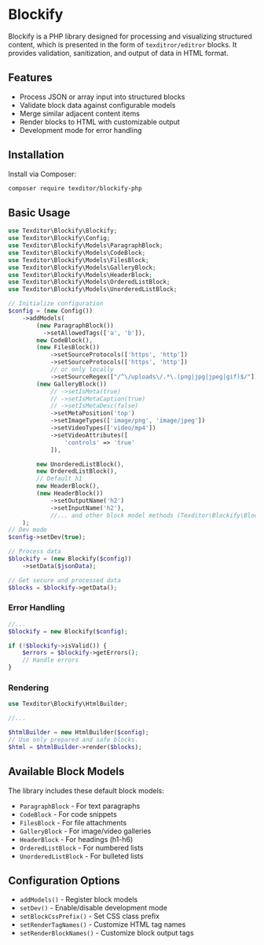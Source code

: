 # Blockify

Blockify is a PHP library designed for processing and visualizing structured content, which is presented in the form of `texditror/editror` blocks. It provides validation, sanitization, and output of data in HTML format.

## Features

- Process JSON or array input into structured blocks
- Validate block data against configurable models
- Merge similar adjacent content items
- Render blocks to HTML with customizable output
- Development mode for error handling

## Installation

Install via Composer:

```bash
composer require texditor/blockify-php
```

## Basic Usage

```php
use Texditor\Blockify\Blockify;
use Texditor\Blockify\Config;
use Texditor\Blockify\Models\ParagraphBlock;
use Texditor\Blockify\Models\CodeBlock;
use Texditor\Blockify\Models\FilesBlock;
use Texditor\Blockify\Models\GalleryBlock;
use Texditor\Blockify\Models\HeaderBlock;
use Texditor\Blockify\Models\OrderedListBlock;
use Texditor\Blockify\Models\UnorderedListBlock;

// Initialize configuration
$config = (new Config())
    ->addModels(
        (new ParagraphBlock())
          ->setAllowedTags(['a', 'b']),
        new CodeBlock(),
        (new FilesBlock())
            ->setSourceProtocols(['https', 'http'])
            ->setSourceProtocols(['https', 'http'])
            // or only locally
            ->setSourceRegex(["/^\/uploads\/.*\.(png|jpg|jpeg|gif)$/"]),
        (new GalleryBlock())
            // ->setIsMeta(true)
            // ->setIsMetaCaption(true)
            // ->setIsMetaDesc(false)
            ->setMetaPosition('top')
            ->setImageTypes(['image/png', 'image/jpeg'])
            ->setVideoTypes(['video/mp4'])
            ->setVideoAttributes([
                'controls' => 'true'
            ]),

        new UnorderedListBlock(),
        new OrderedListBlock(),
        // Default h1
        new HeaderBlock(),
        (new HeaderBlock())
            ->setOutputName('h2')
            ->setInputName('h2'),
            //... and other block model methods (Texditor\Blockify\BlockModel)
    );
// Dev mode
$config->setDev(true);

// Process data
$blockify = (new Blockify($config))
    ->setData($jsonData);

// Get secure and processed data
$blocks = $blockify->getData();

```

### Error Handling

```php
//...
$blockify = new Blockify($config);

if (!$blockify->isValid()) {
    $errors = $blockify->getErrors();
    // Handle errors
}
```

### Rendering

```php
use Texditor\Blockify\HtmlBuilder;

//...

$htmlBuilder = new HtmlBuilder($config);
// Use only prepared and safe blocks.
$html = $htmlBuilder->render($blocks);
```

## Available Block Models

The library includes these default block models:

- `ParagraphBlock` - For text paragraphs
- `CodeBlock` - For code snippets
- `FilesBlock` - For file attachments
- `GalleryBlock` - For image/video galleries
- `HeaderBlock` - For headings (h1-h6)
- `OrderedListBlock` - For numbered lists
- `UnorderedListBlock` - For bulleted lists

## Configuration Options

- `addModels()` - Register block models
- `setDev()` - Enable/disable development mode
- `setBlockCssPrefix()` - Set CSS class prefix
- `setRenderTagNames()` - Customize HTML tag names
- `setRenderBlockNames()` - Customize block output tags
